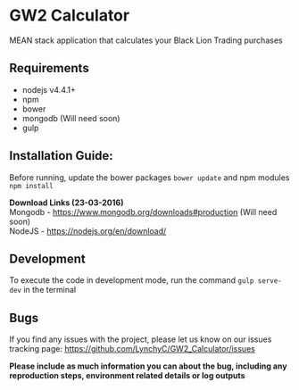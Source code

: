 # GW2 Calculator
MEAN stack application that calculates your Black Lion Trading purchases

## Requirements
* nodejs v4.4.1+
* npm
* bower
* mongodb (Will need soon)
* gulp

## Installation Guide:
Before running, update the bower packages `bower update` and npm modules `npm install`

**Download Links (23-03-2016)**  
Mongodb - https://www.mongodb.org/downloads#production (Will need soon)   
NodeJS - https://nodejs.org/en/download/

## Development

To execute the code in development mode, run the command `gulp serve-dev` in the terminal 

## Bugs
If you find any issues with the project, please let us know on our issues tracking page:
https://github.com/LynchyC/GW2_Calculator/issues

**Please include as much information you can about the bug, including any reproduction steps, environment related details or log outputs**